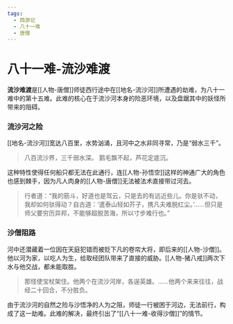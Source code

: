 ```yaml
---
tags:
  - 西游记
  - 八十一难
  - 唐僧
---
```

# 八十一难-流沙难渡

**流沙难渡**是[[人物-唐僧]]师徒西行途中在[[地名-流沙河]]所遭遇的劫难，为八十一难中的第十五难。此难的核心在于流沙河本身的险恶环境，以及盘踞其中的妖怪所带来的阻碍。

### **流沙河之险**
[[地名-流沙河]]宽达八百里，水势汹涌，且河中之水非同寻常，乃是“弱水三千”。
> 八百流沙界，三千弱水深。
> 鹅毛飘不起，芦花定底沉。

这种特性使得任何船只都无法在此通行，连[[人物-孙悟空]]这样的神通广大的角色也感到棘手，因为凡人肉身的[[人物-唐僧]]无法被法术直接带过河去。
> 行者道：“我的筋斗，好道也是驾云，只是去的有远近些儿。你是驮不动，我却如何驮得动？自古道：‘遣泰山轻如芥子，携凡夫难脱红尘。’……但只是师父要穷历异邦，不能够超脱苦海，所以寸步难行也。”

### **沙僧阻路**
河中还潜藏着一位因在天庭犯错而被贬下凡的卷帘大将，即后来的[[人物-沙僧]]。他以河为家，以吃人为生，给取经团队带来了直接的威胁。[[人物-猪八戒]]两次下水与他交战，都未能取胜。
> 那怪使宝杖架住。他两个在流沙河岸，各逞英雄。……他两个来来往往，战经二十回合，不分胜负。

由于流沙河的自然之险与沙悟净的人为之阻，师徒一行被困于河边，无法前行，构成了这一劫难。此难的解决，最终引出了“[[八十一难-收得沙僧]]”的情节。
